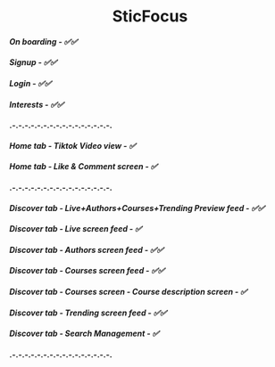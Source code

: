 <h1 align="center">
SticFocus
</h1>

#### _On boarding - ✅✅_
#### _Signup - ✅✅_
#### _Login - ✅✅_
#### _Interests - ✅✅_

#### .-.-.-.-.-.-.-.-.-.-.-.-.-.-.-.-.

#### _Home tab - Tiktok Video view - ✅_
#### _Home tab - Like & Comment screen - ✅_

#### .-.-.-.-.-.-.-.-.-.-.-.-.-.-.-.-.

#### _Discover tab - Live+Authors+Courses+Trending Preview feed - ✅✅_
#### _Discover tab - Live screen feed - ✅_
#### _Discover tab - Authors screen feed - ✅✅_
#### _Discover tab - Courses screen feed - ✅✅_
#### _Discover tab - Courses screen - Course description screen - ✅_
#### _Discover tab - Trending screen feed - ✅✅_
#### _Discover tab - Search Management - ✅_

#### .-.-.-.-.-.-.-.-.-.-.-.-.-.-.-.-.
